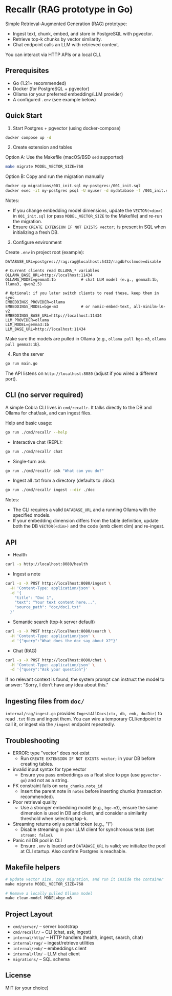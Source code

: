 # Recallr (RAG prototype in Go)

Simple Retrieval-Augmented Generation (RAG) prototype:
- Ingest text, chunk, embed, and store in PostgreSQL with pgvector.
- Retrieve top-k chunks by vector similarity.
- Chat endpoint calls an LLM with retrieved context.

You can interact via HTTP APIs or a local CLI.

## Prerequisites
- Go (1.21+ recommended)
- Docker (for PostgreSQL + pgvector)
- Ollama (or your preferred embedding/LLM provider)
- A configured `.env` (see example below)

## Quick Start

1) Start Postgres + pgvector (using docker-compose)

```sh
docker compose up -d
```

2) Create extension and tables

Option A: Use the Makefile (macOS/BSD `sed` supported)
```sh
make migrate MODEL_VECTOR_SIZE=768
```

Option B: Copy and run the migration manually
```sh
docker cp migrations/001_init.sql my-postgres:/001_init.sql
docker exec -it my-postgres psql -U myuser -d mydatabase -f /001_init.sql
```

Notes:
- If you change embedding model dimensions, update the `VECTOR(<dim>)` in `001_init.sql` (or pass `MODEL_VECTOR_SIZE` to the Makefile) and re-run the migration.
- Ensure `CREATE EXTENSION IF NOT EXISTS vector;` is present in SQL when initializing a fresh DB.

3) Configure environment

Create `.env` in project root (example):
```env
DATABASE_URL=postgres://rag:rag@localhost:5432/ragdb?sslmode=disable

# Current clients read OLLAMA_* variables
OLLAMA_BASE_URL=http://localhost:11434
OLLAMA_MODEL=gemma3:1b           # chat LLM model (e.g., gemma3:1b, llama3, qwen2.5)

# Optional: if you later switch clients to read these, keep them in sync
EMBEDDINGS_PROVIDER=ollama
EMBEDDINGS_MODEL=bge-m3          # or nomic-embed-text, all-minilm-l6-v2
EMBEDDINGS_BASE_URL=http://localhost:11434
LLM_PROVIDER=ollama
LLM_MODEL=gemma3:1b
LLM_BASE_URL=http://localhost:11434
```
Make sure the models are pulled in Ollama (e.g., `ollama pull bge-m3`, `ollama pull gemma3:1b`).

4) Run the server
```sh
go run main.go
```
The API listens on `http://localhost:8080` (adjust if you wired a different port).

## CLI (no server required)

A simple Cobra CLI lives in `cmd/recallr`. It talks directly to the DB and Ollama for chat/ask, and can ingest files.

Help and basic usage:
```sh
go run ./cmd/recallr --help
```

- Interactive chat (REPL):
```sh
go run ./cmd/recallr chat
```

- Single-turn ask:
```sh
go run ./cmd/recallr ask "What can you do?"
```

- Ingest all .txt from a directory (defaults to ./doc):
```sh
go run ./cmd/recallr ingest --dir ./doc
```

Notes:
- The CLI requires a valid `DATABASE_URL` and a running Ollama with the specified models.
- If your embedding dimension differs from the table definition, update both the DB `VECTOR(<dim>)` and the code (emb client dim) and re-ingest.

## API

- Health
```sh
curl -s http://localhost:8080/health
```

- Ingest a note
```sh
curl -s -X POST http://localhost:8080/ingest \
  -H 'Content-Type: application/json' \
  -d '{
    "title": "Doc 1",
    "text": "Your text content here...",
    "source_path": "doc/doc1.txt"
  }'
```

- Semantic search (top-k server default)
```sh
curl -s -X POST http://localhost:8080/search \
  -H 'Content-Type: application/json' \
  -d '{"query":"What does the doc say about X?"}'
```

- Chat (RAG)
```sh
curl -s -X POST http://localhost:8080/chat \
  -H 'Content-Type: application/json' \
  -d '{"query":"Ask your question"}'
```
If no relevant context is found, the system prompt can instruct the model to answer: "Sorry, I don't have any idea about this."

## Ingesting files from `doc/`
`internal/rag/ingest.go` provides `IngestAllDocs(ctx, db, emb, docDir)` to read `.txt` files and ingest them. You can wire a temporary CLI/endpoint to call it, or ingest via the `/ingest` endpoint repeatedly.

## Troubleshooting
- ERROR: type "vector" does not exist
  - Run `CREATE EXTENSION IF NOT EXISTS vector;` in your DB before creating tables.
- invalid input syntax for type vector
  - Ensure you pass embeddings as a float slice to pgx (use `pgvector-go`) and not as a string.
- FK constraint fails on `note_chunks.note_id`
  - Insert the parent note in `notes` before inserting chunks (transaction recommended).
- Poor retrieval quality
  - Use a stronger embedding model (e.g., `bge-m3`), ensure the same dimension is used in DB and client, and consider a similarity threshold when selecting top-k.
- Streaming returns only a partial token (e.g., "I")
  - Disable streaming in your LLM client for synchronous tests (set `stream: false`).
- Panic nil DB pool in CLI
  - Ensure `.env` is loaded and `DATABASE_URL` is valid; we initialize the pool at CLI startup. Also confirm Postgres is reachable.

## Makefile helpers
```makefile
# Update vector size, copy migration, and run it inside the container
make migrate MODEL_VECTOR_SIZE=768

# Remove a locally pulled Ollama model
make clean-model MODEL=bge-m3
```

## Project Layout
- `cmd/server/` – server bootstrap
- `cmd/recallr/` – CLI (chat, ask, ingest)
- `internal/http/` – HTTP handlers (health, ingest, search, chat)
- `internal/rag/` – ingest/retrieve utilities
- `internal/emb/` – embeddings client
- `internal/llm/` – LLM chat client
- `migrations/` – SQL schema

## License
MIT (or your choice)
